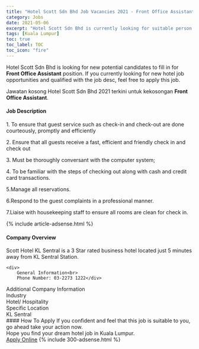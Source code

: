 ```yaml
---
title: "Hotel Scott Sdn Bhd Job Vacancies 2021 - Front Office Assistant" 
category: Jobs 
date: 2021-05-06 
excerpt: "Hotel Scott Sdn Bhd is currently looking for suitable person to fill in the Front Office Assistant which positioned at Kuala Lumpur" 
tags: [Kuala Lumpur] 
toc: true 
toc_label: TOC 
toc_icon: "fire" 
--- 
```


<p>Hotel Scott Sdn Bhd is looking for new potential candidates to fill in for <b>Front Office Assistant</b> position. If you currently looking for new hotel job opportunities and qualified with the job desc, feel free to apply this job.
</p>Jawatan kosong Hotel Scott Sdn Bhd 2021 terkini untuk kekosongan <b>Front Office Assistant</b>. 
<div><div><h4>Job Description</h4></div><div><div><span><div><p>1. To ensure that guest service such as check-in and check-out are done courteously, promptly and efficiently</p><p>2. Ensure that all guests receive a fast, efficient and friendly check in and check out</p><p>3. Must be thoroughly conversant with the computer system;</p><p>4. To be familiar with the steps of checking out along with cash and credit card transactions.</p><p>5.Manage all reservations.</p><p>6.Respond to the guest complaints in a professional manner.</p><p>7.Liaise with housekeeping staff to ensure all rooms are clean for check in.</p></div></span></div></div></div> 
{% include article-adsense.html %} 
<div><div><h4>Company Overview</h4></div><div><div><span><div><div>
	Scott Hotel KL Sentral is a 3 Star rated business hotel located just 5 minutes away from KL Sentral Station.
	
	<div>
		General Information<br>
		Phone Number: 03-2273 1222</div>
<div>
		Additional Company Information<br>
		Industry<br>
		Hotel/ Hospitality</div>
<div>
		Specific Location<br>
		KL Sentral</div>
</div></div></span></div></div></div> 
#### How To Apply 
If you confident and feel that this job is suitable to you, go ahead take your action now. <br/> 
Hope you find your dream hotel job in Kuala Lumpur. <br/> 
<a href="https://www.jobstreet.com.my/en/job/front-office-assistant-4554069?jobId=jobstreet-my-job-4554069" class="btn btn--info" target="_blank" rel="nofollow noopenner">Apply Online</a> 
{% include 300-adsense.html %} 